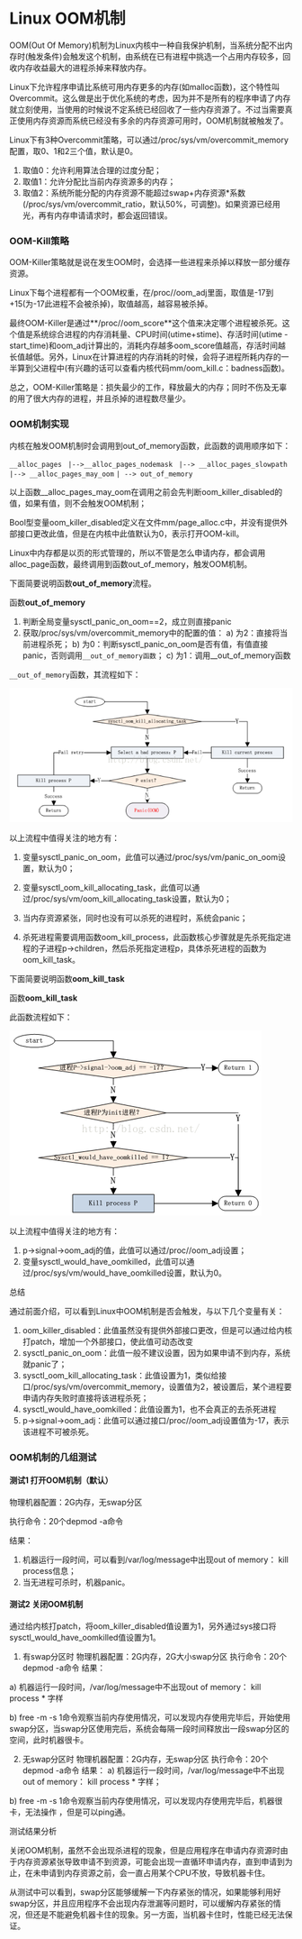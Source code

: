 # Linux OOM机制

OOM(Out Of Memory)机制为Linux内核中一种自我保护机制，当系统分配不出内存时(触发条件)会触发这个机制，由系统在已有进程中挑选一个占用内存较多，回收内存收益最大的进程杀掉来释放内存。

Linux下允许程序申请比系统可用内存更多的内存(如malloc函数)，这个特性叫Overcommit。这么做是出于优化系统的考虑，因为并不是所有的程序申请了内存就立刻使用，当使用的时候说不定系统已经回收了一些内存资源了。不过当需要真正使用内存资源而系统已经没有多余的内存资源可用时，OOM机制就被触发了。

Linux下有3种Overcommit策略，可以通过/proc/sys/vm/overcommit_memory配置，取0、1和2三个值，默认是0。

1. 取值0：允许利用算法合理的过度分配；
2. 取值1：允许分配比当前内存资源多的内存；
3. 取值2：系统所能分配的内存资源不能超过swap+内存资源*系数(/proc/sys/vm/overcommit_ratio，默认50%，可调整)。如果资源已经用光，再有内存申请请求时，都会返回错误。

### OOM-Kill策略

OOM-Killer策略就是说在发生OOM时，会选择一些进程来杀掉以释放一部分缓存资源。

Linux下每个进程都有一个OOM权重，在/proc/<pid>/oom_adj里面，取值是-17到+15(为-17此进程不会被杀掉)，取值越高，越容易被杀掉。

最终OOM-Killer是通过**/proc/<pid>/oom_score**这个值来决定哪个进程被杀死。这个值是系统综合进程的内存消耗量、CPU时间(utime+stime)、存活时间(utime - start_time)和oom_adj计算出的，消耗内存越多oom_score值越高，存活时间越长值越低。另外，Linux在计算进程的内存消耗的时候，会将子进程所耗内存的一半算到父进程中(有兴趣的话可以查看内核代码mm/oom_kill.c：badness函数)。

总之，OOM-Killer策略是：损失最少的工作，释放最大的内存；同时不伤及无辜的用了很大内存的进程，并且杀掉的进程数尽量少。



### OOM机制实现

内核在触发OOM机制时会调用到out_of_memory函数，此函数的调用顺序如下：

`__alloc_pages`
   ` |-->__alloc_pages_nodemask`
      ` |--> __alloc_pages_slowpath`
          ` |--> __alloc_pages_may_oom`
              `| --> out_of_memory`

以上函数__alloc_pages_may_oom在调用之前会先判断oom_killer_disabled的值，如果有值，则不会触发OOM机制；

Bool型变量oom_killer_disabled定义在文件mm/page_alloc.c中，并没有提供外部接口更改此值，但是在内核中此值默认为0，表示打开OOM-kill。

Linux中内存都是以页的形式管理的，所以不管是怎么申请内存，都会调用alloc_page函数，最终调用到函数out_of_memory，触发OOM机制。

下面简要说明函数**out_of_memory**流程。

函数**out_of_memory**

1.  判断全局变量sysctl_panic_on_oom==2，成立则直接panic
2.  获取/proc/sys/vm/overcommit_memory中的配置的值：
    a)  为2：直接将当前进程杀死；
    b)  为0：判断sysctl_panic_on_oom是否有值，有值直接panic，否则调用`__out_of_memory函数`；
    c)  为1：调用__out_of_memory函数



`__out_of_memory`函数，其流程如下：

![](https://raw.githubusercontent.com/yinzhipeng123/Picture_Bed/main/202206112223496.png)



以上流程中值得关注的地方有：

1. 变量sysctl_panic_on_oom，此值可以通过/proc/sys/vm/panic_on_oom设置，默认为0；

2. 变量sysctl_oom_kill_allocating_task，此值可以通过/proc/sys/vm/oom_kill_allocating_task设置，默认为0；

3. 当内存资源紧张，同时也没有可以杀死的进程时，系统会panic；

4. 杀死进程需要调用函数oom_kill_process，此函数核心步骤就是先杀死指定进程的子进程p->children，然后杀死指定进程p，具体杀死进程的函数为oom_kill_task。

   

下面简要说明函数**oom_kill_task**  


函数**oom_kill_task**

此函数流程如下：

![](https://raw.githubusercontent.com/yinzhipeng123/Picture_Bed/main/202206112245160.png)





以上流程中值得关注的地方有：

1. p->signal->oom_adj的值，此值可以通过/proc/<pid>/oom_adj设置；
2. 变量sysctl_would_have_oomkilled，此值可以通过/proc/sys/vm/would_have_oomkilled设置，默认为0。

总结


通过前面介绍，可以看到Linux中OOM机制是否会触发，与以下几个变量有关：
1.  oom_killer_disabled：此值虽然没有提供外部接口更改，但是可以通过给内核打patch，增加一个外部接口，使此值可动态改变
2.  sysctl_panic_on_oom：此值一般不建议设置，因为如果申请不到内存，系统就panic了；
3.  sysctl_oom_kill_allocating_task：此值设置为1，类似给接口/proc/sys/vm/overcommit_memory，设置值为2，被设置后，某个进程要申请内存失败时直接将该进程杀死；
4.  sysctl_would_have_oomkilled：此值设置为1，也不会真正的去杀死进程
5.  p->signal->oom_adj：此值可以通过接口/proc/<pid>/oom_adj设置值为-17，表示该进程不可被杀死。

### OOM机制的几组测试

#### 测试1 打开OOM机制（默认）

物理机器配置：2G内存，无swap分区

执行命令：20个depmod -a命令

结果：

1.  机器运行一段时间，可以看到/var/log/message中出现out of memory： kill  process信息；
1.  当无进程可杀时，机器panic。

#### 测试2 关闭OOM机制

通过给内核打patch，将oom_killer_disabled值设置为1，另外通过sys接口将sysctl_would_have_oomkilled值设置为1。
1. 有swap分区时
  物理机器配置：2G内存，2G大小swap分区
  执行命令：20个depmod -a命令
  结果：

  a) 机器运行一段时间，/var/log/message中不出现out of memory： kill  process * 字样

  b) free -m -s 1命令观察当前内存使用情况，可以发现内存使用完毕后，开始使用swap分区，当swap分区使用完后，系统会每隔一段时间释放出一段swap分区的空间，此时机器很卡。

2. 无swap分区时
  物理机器配置：2G内存，无swap分区
  执行命令：20个depmod -a命令
  结果：
  a) 机器运行一段时间，/var/log/message中不出现out of memory： kill  process * 字样；

  b) free -m -s 1命令观察当前内存使用情况，可以发现内存使用完毕后，机器很卡，无法操作 ，但是可以ping通。



测试结果分析

关闭OOM机制，虽然不会出现杀进程的现象，但是应用程序在申请内存资源时由于内存资源紧张导致申请不到资源，可能会出现一直循环申请内存，直到申请到为止，在未申请到内存资源之前，会一直占用某个CPU不放，导致机器卡住。

从测试中可以看到，swap分区能够缓解一下内存紧张的情况，如果能够利用好swap分区，并且应用程序不会出现内存泄漏等问题时，可以缓解内存紧张的情况，但还是不能避免机器卡住的现象。另一方面，当机器卡住时，性能已经无法保证。